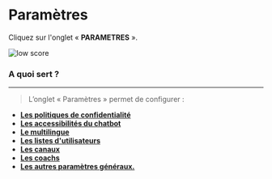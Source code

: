 # Paramètres

Cliquez sur l'onglet « **PARAMETRES** ».

<div class="image_center">
  <img :src="$withBase('/assets/img/fr/parametres/parametres1.png')" alt="low score">
</div>


### A quoi sert ?
---

>L’onglet « Paramètres » permet de configurer :

-   [**Les politiques de confidentialité**](/fr/articles/parametres/politiques_de_confidentialite.html#politiques-de-confidentialite)
-   [**Les accessibilités du chatbot**](/fr/articles/parametres/accessibilite_de_chatbot.html#accessibilite-du-chatbot) 
-   [**Le multilingue**](/fr/articles/parametres/multilingue.html#multilingue)
-   [**Les listes d'utilisateurs**](/fr/articles/parametres/liste_utilisateurs.html#listes-d-utilisateurs)
-   [**Les canaux**](/fr/articles/parametres/canaux.html#canaux)
-   [**Les coachs**](/fr/articles/parametres/coach.html#coachs)
-   [**Les autres paramètres généraux.**](/fr/articles/parametres/parametres.html#parametres)


